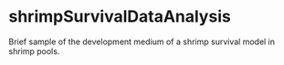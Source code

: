 # shrimpSurvivalDataAnalysis
Brief sample of the development medium of a shrimp survival model in shrimp pools.

